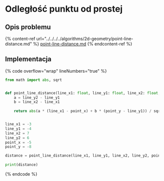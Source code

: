 # Odległość punktu od prostej

## Opis problemu

{% content-ref url="../../../../algorithms/2d-geometry/point-line-distance.md" %}
[point-line-distance.md](../../../../algorithms/2d-geometry/point-line-distance.md)
{% endcontent-ref %}

## Implementacja

{% code overflow="wrap" lineNumbers="true" %}
```python
from math import abs, sqrt


def point_line_distance(line_x1: float, line_y1: float, line_x2: float, line_y2: float, point_x: float, point_y: float) -> float:
    a = line_y2 - line_y1
    b = line_x2 - line_x1
    
    return abs(a * (line_x1 - point_x) + b * (point_y - line_y1)) / sqrt(a * a + b * b)


line_x1 = -3
line_y1 = -4
line_x2 = 7
line_y2 = 6
point_x = -5
point_y = -8

distance = point_line_distance(line_x1, line_y1, line_x2, line_y2, point_x, point_y)
    
print(distance)
```
{% endcode %}
